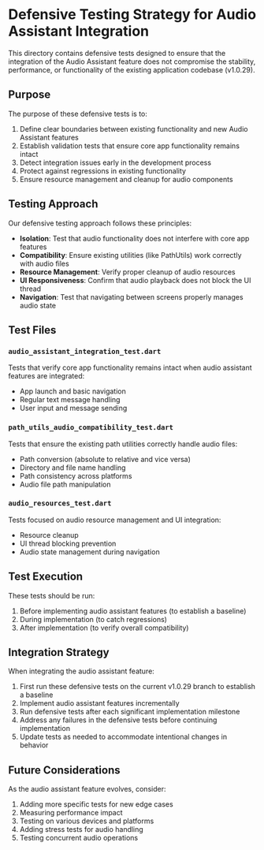 # Defensive Testing Strategy for Audio Assistant Integration

This directory contains defensive tests designed to ensure that the integration of the Audio Assistant feature does not compromise the stability, performance, or functionality of the existing application codebase (v1.0.29).

## Purpose

The purpose of these defensive tests is to:

1. Define clear boundaries between existing functionality and new Audio Assistant features
2. Establish validation tests that ensure core app functionality remains intact
3. Detect integration issues early in the development process
4. Protect against regressions in existing functionality
5. Ensure resource management and cleanup for audio components

## Testing Approach

Our defensive testing approach follows these principles:

- **Isolation**: Test that audio functionality does not interfere with core app features
- **Compatibility**: Ensure existing utilities (like PathUtils) work correctly with audio files
- **Resource Management**: Verify proper cleanup of audio resources
- **UI Responsiveness**: Confirm that audio playback does not block the UI thread
- **Navigation**: Test that navigating between screens properly manages audio state

## Test Files

### `audio_assistant_integration_test.dart`

Tests that verify core app functionality remains intact when audio assistant features are integrated:
- App launch and basic navigation
- Regular text message handling
- User input and message sending

### `path_utils_audio_compatibility_test.dart`

Tests that ensure the existing path utilities correctly handle audio files:
- Path conversion (absolute to relative and vice versa)
- Directory and file name handling
- Path consistency across platforms
- Audio file path manipulation

### `audio_resources_test.dart`

Tests focused on audio resource management and UI integration:
- Resource cleanup
- UI thread blocking prevention
- Audio state management during navigation

## Test Execution

These tests should be run:
1. Before implementing audio assistant features (to establish a baseline)
2. During implementation (to catch regressions)
3. After implementation (to verify overall compatibility)

## Integration Strategy

When integrating the audio assistant feature:

1. First run these defensive tests on the current v1.0.29 branch to establish a baseline
2. Implement audio assistant features incrementally
3. Run defensive tests after each significant implementation milestone
4. Address any failures in the defensive tests before continuing implementation
5. Update tests as needed to accommodate intentional changes in behavior

## Future Considerations

As the audio assistant feature evolves, consider:

1. Adding more specific tests for new edge cases
2. Measuring performance impact
3. Testing on various devices and platforms
4. Adding stress tests for audio handling
5. Testing concurrent audio operations 